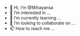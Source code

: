 - 👋 Hi, I’m @Mihayansa
- 👀 I’m interested in ...
- 🌱 I’m currently learning ...
- 💞️ I’m looking to collaborate on ...
- 📫 How to reach me ...

<!---
Mihayansa/Mihayansa is a ✨ special ✨ repository because its `README.md` (this file) appears on your GitHub profile.
You can click the Preview link to take a look at your changes.
--->
